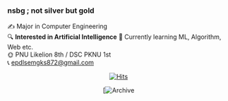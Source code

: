 ### nsbg ; not silver but gold

✍ Major in Computer Engineering  
🔍 **Interested in Artificial Intelligence**
🌱 Currently learning ML, Algorithm, Web etc.  
🌞 PNU Likelion 8th / DSC PKNU 1st   
📞 epdlsemgks872@gmail.com   


 <div align=center>
	
  [![Hits](https://hits.seeyoufarm.com/api/count/incr/badge.svg?url=https%3A%2F%2Fgithub.com%2Fnsbg%2Fhit-counter&count_bg=%2338B7BD&title_bg=%23555555&icon=&icon_color=%23E7E7E7&title=hits&edge_flat=false)](https://hits.seeyoufarm.com)
  
  [![Archive](http://img.shields.io/badge/-Tech%20blog-black?style=flat-square&logo=github&link=https://nsbg.tistory.com)
  
  </div>
